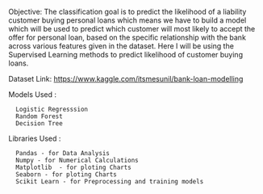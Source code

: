 Objective: The classification goal is to predict the likelihood of a liability customer buying personal loans which means we have to build a model which will be used to predict which customer will most likely to accept the offer for personal loan, based on the specific relationship with the bank across various features given in the dataset. Here I will be using the Supervised Learning methods to predict likelihood of customer buying loans.

Dataset Link: https://www.kaggle.com/itsmesunil/bank-loan-modelling

Models Used :
  
      Logistic Regresssion
      Random Forest
      Decision Tree
      
Libraries Used :

      Pandas - for Data Analysis
      Numpy - for Numerical Calculations
      Matplotlib  - for ploting Charts
      Seaborn - for ploting Charts
      Scikit Learn - for Preprocessing and training models

